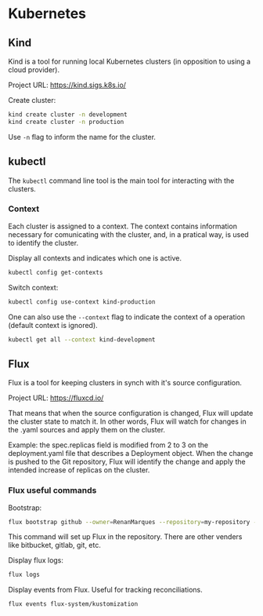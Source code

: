 # Kubernetes

## Kind

Kind is a tool for running local Kubernetes clusters (in opposition to using a cloud provider).

Project URL: https://kind.sigs.k8s.io/

Create cluster:
```sh
kind create cluster -n development
kind create cluster -n production
```

Use `-n` flag to inform the name for the cluster.

## kubectl

The `kubectl` command line tool is the main tool for interacting with the clusters.

### Context

Each cluster is assigned to a context. The context contains information necessary for comunicating with the cluster, and, in a pratical way, is used to identify the cluster.

Display all contexts and indicates which one is active.
```sh
kubectl config get-contexts
```

Switch context:
```sh
kubectl config use-context kind-production
```

One can also use the `--context` flag to indicate the context of a operation (default context is ignored).
```sh
kubectl get all --context kind-development
```

## Flux

Flux is a tool for keeping clusters in synch with it's source configuration.

Project URL: https://fluxcd.io/

That means that when the source configuration is changed, Flux will update the cluster state to match it. In other words, Flux will watch for changes in the .yaml sources and apply them on the cluster.

Example: the spec.replicas field is modified from 2 to 3 on the deployment.yaml file that describes a Deployment object. When the change is pushed to the Git repository, Flux will identify the change and apply the intended increase of replicas on the cluster.

### Flux useful commands

Bootstrap:
```sh
flux bootstrap github --owner=RenanMarques --repository=my-repository --path=clusters/development
```
This command will set up Flux in the repository.
There are other venders like bitbucket, gitlab, git, etc.

Display flux logs:
```sh
flux logs
```

Display events from Flux. Useful for tracking reconciliations.
```sh
flux events flux-system/kustomization
```
